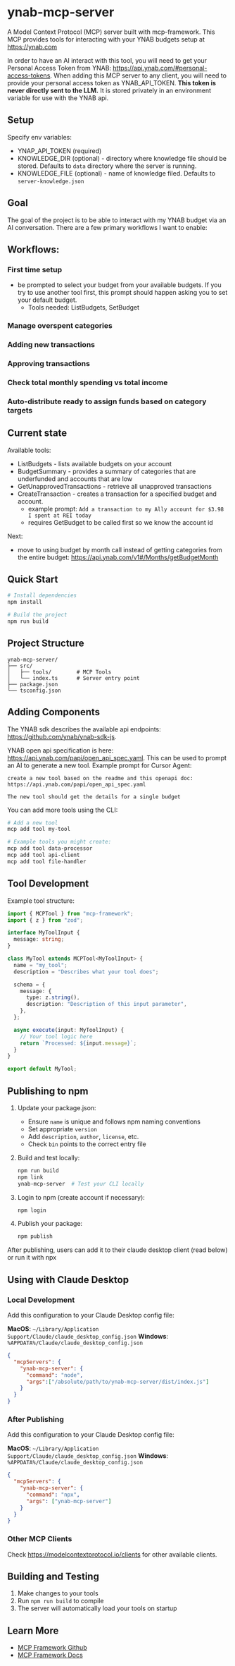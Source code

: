 # ynab-mcp-server

A Model Context Protocol (MCP) server built with mcp-framework. This MCP provides tools
for interacting with your YNAB budgets setup at https://ynab.com

In order to have an AI interact with this tool, you will need to get your Personal Access Token
from YNAB: https://api.ynab.com/#personal-access-tokens. When adding this MCP server to any
client, you will need to provide your personal access token as YNAB_API_TOKEN. **This token
is never directly sent to the LLM.** It is stored privately in an environment variable for
use with the YNAB api.

## Setup
Specify env variables:
* YNAP_API_TOKEN (required)
* KNOWLEDGE_DIR (optional) - directory where knowledge file should be stored. Defaults to `data` directory where the server is running.
* KNOWLEDGE_FILE (optional) - name of knowledge filed. Defaults to `server-knowledge.json`

## Goal
The goal of the project is to be able to interact with my YNAB budget via an AI conversation.
There are a few primary workflows I want to enable:

## Workflows:
### First time setup
* be prompted to select your budget from your available budgets. If you try to use another
tool first, this prompt should happen asking you to set your default budget.
  * Tools needed: ListBudgets, SetBudget
### Manage overspent categories
### Adding new transactions
### Approving transactions
### Check total monthly spending vs total income
### Auto-distribute ready to assign funds based on category targets

## Current state
Available tools:
* ListBudgets - lists available budgets on your account
* BudgetSummary - provides a summary of categories that are underfunded and accounts that are low
* GetUnapprovedTransactions - retrieve all unapproved transactions
* CreateTransaction - creates a transaction for a specified budget and account.
  * example prompt: `Add a transaction to my Ally account for $3.98 I spent at REI today`
  * requires GetBudget to be called first so we know the account id

Next:
* move to using budget by month call instead of getting categories from the entire budget: https://api.ynab.com/v1#/Months/getBudgetMonth


## Quick Start

```bash
# Install dependencies
npm install

# Build the project
npm run build

```

## Project Structure

```
ynab-mcp-server/
├── src/
│   ├── tools/        # MCP Tools
│   └── index.ts      # Server entry point
├── package.json
└── tsconfig.json
```

## Adding Components

The YNAB sdk describes the available api endpoints: https://github.com/ynab/ynab-sdk-js.

YNAB open api specification is here: https://api.ynab.com/papi/open_api_spec.yaml. This can
be used to prompt an AI to generate a new tool. Example prompt for Cursor Agent:

```
create a new tool based on the readme and this openapi doc: https://api.ynab.com/papi/open_api_spec.yaml

The new tool should get the details for a single budget
```

You can add more tools using the CLI:

```bash
# Add a new tool
mcp add tool my-tool

# Example tools you might create:
mcp add tool data-processor
mcp add tool api-client
mcp add tool file-handler
```

## Tool Development

Example tool structure:

```typescript
import { MCPTool } from "mcp-framework";
import { z } from "zod";

interface MyToolInput {
  message: string;
}

class MyTool extends MCPTool<MyToolInput> {
  name = "my_tool";
  description = "Describes what your tool does";

  schema = {
    message: {
      type: z.string(),
      description: "Description of this input parameter",
    },
  };

  async execute(input: MyToolInput) {
    // Your tool logic here
    return `Processed: ${input.message}`;
  }
}

export default MyTool;
```

## Publishing to npm

1. Update your package.json:
   - Ensure `name` is unique and follows npm naming conventions
   - Set appropriate `version`
   - Add `description`, `author`, `license`, etc.
   - Check `bin` points to the correct entry file

2. Build and test locally:
   ```bash
   npm run build
   npm link
   ynab-mcp-server  # Test your CLI locally
   ```

3. Login to npm (create account if necessary):
   ```bash
   npm login
   ```

4. Publish your package:
   ```bash
   npm publish
   ```

After publishing, users can add it to their claude desktop client (read below) or run it with npx


## Using with Claude Desktop

### Local Development

Add this configuration to your Claude Desktop config file:

**MacOS**: `~/Library/Application Support/Claude/claude_desktop_config.json`
**Windows**: `%APPDATA%/Claude/claude_desktop_config.json`

```json
{
  "mcpServers": {
    "ynab-mcp-server": {
      "command": "node",
      "args":["/absolute/path/to/ynab-mcp-server/dist/index.js"]
    }
  }
}
```

### After Publishing

Add this configuration to your Claude Desktop config file:

**MacOS**: `~/Library/Application Support/Claude/claude_desktop_config.json`
**Windows**: `%APPDATA%/Claude/claude_desktop_config.json`

```json
{
  "mcpServers": {
    "ynab-mcp-server": {
      "command": "npx",
      "args": ["ynab-mcp-server"]
    }
  }
}
```

### Other MCP Clients
Check https://modelcontextprotocol.io/clients for other available clients.

## Building and Testing

1. Make changes to your tools
2. Run `npm run build` to compile
3. The server will automatically load your tools on startup

## Learn More

- [MCP Framework Github](https://github.com/QuantGeekDev/mcp-framework)
- [MCP Framework Docs](https://mcp-framework.com)
